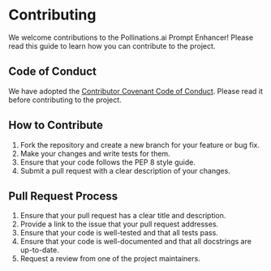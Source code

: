 # Contributing

We welcome contributions to the Pollinations.ai Prompt Enhancer! Please read this guide to learn how you can contribute to the project.

## Code of Conduct

We have adopted the [Contributor Covenant Code of Conduct](https://www.contributor-covenant.org/version/2/1/code_of_conduct/). Please read it before contributing to the project.

## How to Contribute

1.  Fork the repository and create a new branch for your feature or bug fix.
2.  Make your changes and write tests for them.
3.  Ensure that your code follows the PEP 8 style guide.
4.  Submit a pull request with a clear description of your changes.

## Pull Request Process

1.  Ensure that your pull request has a clear title and description.
2.  Provide a link to the issue that your pull request addresses.
3.  Ensure that your code is well-tested and that all tests pass.
4.  Ensure that your code is well-documented and that all docstrings are up-to-date.
5.  Request a review from one of the project maintainers.
